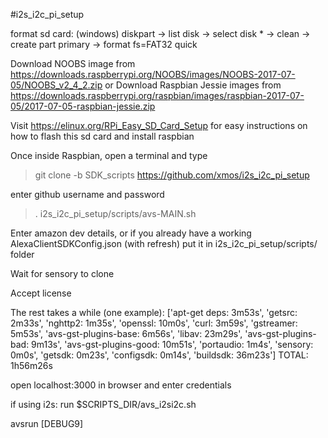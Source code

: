 #i2s_i2c_pi_setup

format sd card: (windows) diskpart -> list disk -> select disk * -> clean -> create part primary -> format fs=FAT32 quick

Download NOOBS image from https://downloads.raspberrypi.org/NOOBS/images/NOOBS-2017-07-05/NOOBS_v2_4_2.zip
or
Download Raspbian Jessie images from https://downloads.raspberrypi.org/raspbian/images/raspbian-2017-07-05/2017-07-05-raspbian-jessie.zip

Visit https://elinux.org/RPi_Easy_SD_Card_Setup for easy instructions on how to flash this sd card and install raspbian

Once inside Raspbian, open a terminal and type
> git clone -b SDK_scripts https://github.com/xmos/i2s_i2c_pi_setup

enter github username and password

> . i2s_i2c_pi_setup/scripts/avs-MAIN.sh

Enter amazon dev details, 
or if you already have a working AlexaClientSDKConfig.json (with refresh)
put it in i2s_i2c_pi_setup/scripts/ folder

Wait for sensory to clone

Accept license

The rest takes a while (one example):
['apt-get deps: 3m53s',
 'getsrc: 2m33s',
 'nghttp2: 1m35s',
 'openssl: 10m0s',
 'curl: 3m59s',
 'gstreamer: 5m53s',
 'avs-gst-plugins-base: 6m56s',
 'libav: 23m29s',
 'avs-gst-plugins-bad: 9m13s',
 'avs-gst-plugins-good: 10m51s',
 'portaudio: 1m4s',
 'sensory: 0m0s',
 'getsdk: 0m23s',
 'configsdk: 0m14s',
 'buildsdk: 36m23s']
TOTAL: 1h56m26s

open localhost:3000 in browser and enter credentials

if using i2s:
	run $SCRIPTS_DIR/avs_i2si2c.sh

avsrun [DEBUG9]